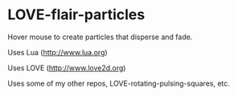 LOVE-flair-particles
====================

Hover mouse to create particles that disperse and fade.

Uses Lua (http://www.lua.org)

Uses LOVE (http://www.love2d.org)

Uses some of my other repos, LOVE-rotating-pulsing-squares, etc.
